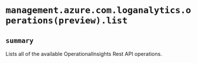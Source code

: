 # `management.azure.com.loganalytics.operations(preview).list`

## `summary`
Lists all of the available OperationalInsights Rest API operations.


